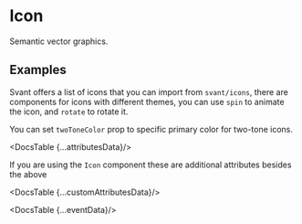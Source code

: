 # Icon
Semantic vector graphics.

## Examples

<Example
  id="icon-demo-basic"
  title="Basic"
  demoComponent="{Basic}"
  demoCode="{BasicCode}">
  <p slot="description">
   Svant offers a list of icons that you can import from <code>svant/icons</code>, there are components for icons with different themes, you can use <code>spin</code> to animate the icon, and <code>rotate</code> to rotate it. </p>
</Example>


<Example
  id="icon-demo-twotone"
  title="Two-tone icons"
  demoComponent="{TwoTone}"
  demoCode="{TwoToneCode}">
  <p slot="description">
  You can set <code>twoToneColor</code> prop to specific primary color for two-tone icons.
  </p>
</Example>

<Example
  id="icon-demo-twotone"
  title="Custom Icon"
  demoComponent="{CustomIcons}"
  demoCode="{CustomIconsCode}">
  <p slot="description">
  </p>
</Example>

<DocsTable {...attributesData}/>

 If you are using the <code>Icon</code> component these are additional attributes besides the above

<DocsTable {...customAttributesData}/>

<DocsTable {...eventData}/>

<script>
  import Example from 'docs/src/components/Example.svelte';
  
  import DocsTable from 'docs/src/components/DocsTable.svelte'

  import Basic from './demos/basic.demo.svelte'
  import BasicCode from './demos/basic.demo.txt'
  import TwoTone from './demos/twotone.demo.svelte'
  import TwoToneCode from './demos/twotone.demo.txt'
  import CustomIcons from './demos/custom.demo.svelte'
  import CustomIconsCode from './demos/custom.demo.txt'

  const attributesData = {
    title: 'Common Attributes',
    columns: ['Property', 'Description', 'Type', 'Default'],
    data: [
      {
        property: 'class',
        description: 'Class of Icon',
        type: 'String | Object',
        default: '-'
      },
      {
        property: 'style',
        description: 'Style properties of icon, like fontSize and color',
        type: 'String | Object',
        default: '-'
      },
      {
        property: 'spin',
        description: 'Rotate icon with animation',
        type: 'Boolean',
        default: 'false'
      },
      {
        property: 'rotate',
        description: 'Rotate by n degrees (not working in IE9)',
        type: 'Number',
        default: '-'
      },
      {
        property: 'twoToneColor',
        description: 'Only supports the two-tone icon. Specify the primary color.',
        type: 'String (hex color)',
        default: '-'
      },
    ]
  };
  
  const customAttributesData = {
    title: 'Custom Icon attributes',
    columns: ['Property', 'Description', 'Type', 'Default'],
    data: [
      {
        property: 'component',
        description: 'SvelteComponent containing svg',
        type: 'SvelteComponent',
        default: '-'
      },
    ]
  };
  
  const eventData = {
    title: 'Events',
    columns: ['Name', 'Description'],
    data: [
      {
        name: 'click',
        description: 'Specify a function that will be called when a user clicks the icon.'
      },
    ]
  }
</script>
